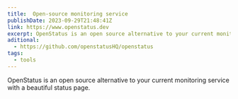 ```yaml
---
title:  Open-source monitoring service 
publishDate: 2023-09-29T21:48:41Z
link: https://www.openstatus.dev
excerpt: OpenStatus is an open source alternative to your current monitoring service with a beautiful status page.
aditional:
  - https://github.com/openstatusHQ/openstatus
tags:
  - tools
---
```


OpenStatus is an open source alternative to your current monitoring service with a beautiful status page.